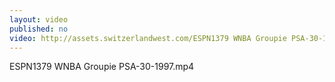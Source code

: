```yaml
---
layout: video
published: no
video: http://assets.switzerlandwest.com/ESPN1379 WNBA Groupie PSA-30-1997.mp4
---
```

ESPN1379 WNBA Groupie PSA-30-1997.mp4
